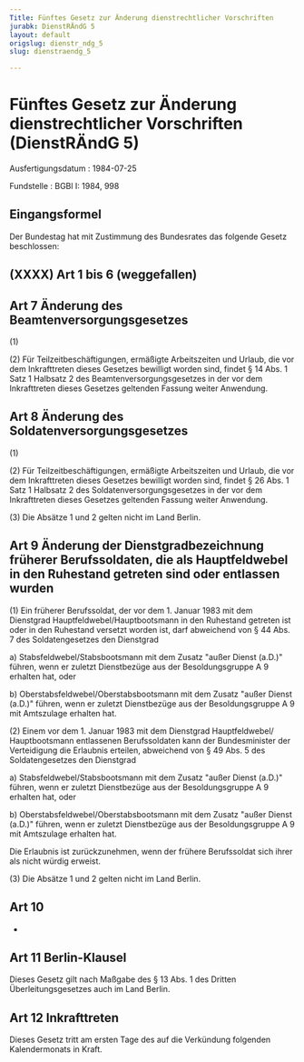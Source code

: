 ```yaml
---
Title: Fünftes Gesetz zur Änderung dienstrechtlicher Vorschriften
jurabk: DienstRÄndG 5
layout: default
origslug: dienstr_ndg_5
slug: dienstraendg_5

---
```


# Fünftes Gesetz zur Änderung dienstrechtlicher Vorschriften (DienstRÄndG 5)

Ausfertigungsdatum
:   1984-07-25

Fundstelle
:   BGBl I: 1984, 998

## Eingangsformel

Der Bundestag hat mit Zustimmung des Bundesrates das folgende Gesetz
beschlossen:

## (XXXX) Art 1 bis 6 (weggefallen)

## Art 7 Änderung des Beamtenversorgungsgesetzes

(1)

(2) Für Teilzeitbeschäftigungen, ermäßigte Arbeitszeiten und Urlaub,
die vor dem Inkrafttreten dieses Gesetzes bewilligt worden sind,
findet § 14 Abs. 1 Satz 1 Halbsatz 2 des Beamtenversorgungsgesetzes in
der vor dem Inkrafttreten dieses Gesetzes geltenden Fassung weiter
Anwendung.

## Art 8 Änderung des Soldatenversorgungsgesetzes

(1)

(2) Für Teilzeitbeschäftigungen, ermäßigte Arbeitszeiten und Urlaub,
die vor dem Inkrafttreten dieses Gesetzes bewilligt worden sind,
findet § 26 Abs. 1 Satz 1 Halbsatz 2 des Soldatenversorgungsgesetzes
in der vor dem Inkrafttreten dieses Gesetzes geltenden Fassung weiter
Anwendung.

(3) Die Absätze 1 und 2 gelten nicht im Land Berlin.

## Art 9 Änderung der Dienstgradbezeichnung früherer Berufssoldaten, die als Hauptfeldwebel in den Ruhestand getreten sind oder entlassen wurden

(1) Ein früherer Berufssoldat, der vor dem 1. Januar 1983 mit dem
Dienstgrad Hauptfeldwebel/Hauptbootsmann in den Ruhestand getreten ist
oder in den Ruhestand versetzt worden ist, darf abweichend von § 44
Abs. 7 des Soldatengesetzes den Dienstgrad

a)  Stabsfeldwebel/Stabsbootsmann mit dem Zusatz "außer Dienst (a.D.)"
    führen, wenn er zuletzt Dienstbezüge aus der Besoldungsgruppe A 9
    erhalten hat, oder


b)  Oberstabsfeldwebel/Oberstabsbootsmann mit dem Zusatz "außer Dienst
    (a.D.)" führen, wenn er zuletzt Dienstbezüge aus der Besoldungsgruppe
    A 9 mit Amtszulage erhalten hat.




(2) Einem vor dem 1. Januar 1983 mit dem Dienstgrad Hauptfeldwebel/
Hauptbootsmann entlassenen Berufssoldaten kann der Bundesminister der
Verteidigung die Erlaubnis erteilen, abweichend von § 49 Abs. 5 des
Soldatengesetzes den Dienstgrad

a)  Stabsfeldwebel/Stabsbootsmann mit dem Zusatz "außer Dienst (a.D.)"
    führen, wenn er zuletzt Dienstbezüge aus der Besoldungsgruppe A 9
    erhalten hat, oder


b)  Oberstabsfeldwebel/Oberstabsbootsmann mit dem Zusatz "außer Dienst
    (a.D.)" führen, wenn er zuletzt Dienstbezüge aus der Besoldungsgruppe
    A 9 mit Amtszulage erhalten hat.



Die Erlaubnis ist zurückzunehmen, wenn der frühere Berufssoldat sich
ihrer als nicht würdig erweist.

(3) Die Absätze 1 und 2 gelten nicht im Land Berlin.

## Art 10

-

## Art 11 Berlin-Klausel

Dieses Gesetz gilt nach Maßgabe des § 13 Abs. 1 des Dritten
Überleitungsgesetzes auch im Land Berlin.

## Art 12 Inkrafttreten

Dieses Gesetz tritt am ersten Tage des auf die Verkündung folgenden
Kalendermonats in Kraft.

